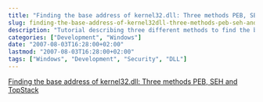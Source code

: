 ```yaml
---
title: "Finding the base address of kernel32.dll: Three methods PEB, SEH and TopStack"
slug: finding-the-base-address-of-kernel32dll-three-methods-peb-seh-and-topstack/
description: "Tutorial describing three different methods to find the base address of kernel32.dll in Windows: PEB, SEH and TopStack methods."
categories: ["Development", "Windows"]
date: "2007-08-03T16:28:00+02:00"
lastmod: "2007-08-03T16:28:00+02:00"
tags: ["Windows", "Development", "Security", "DLL"]
---
```


[Finding the base address of kernel32.dll: Three methods PEB, SEH and TopStack](../../../static/pdf/trouver_kernel32.pdf)
